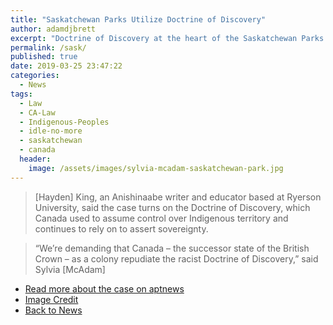 ```yaml
---
title: "Saskatchewan Parks Utilize Doctrine of Discovery"
author: adamdjbrett
excerpt: "Doctrine of Discovery at the heart of the Saskatchewan Parks Case."
permalink: /sask/
published: true
date: 2019-03-25 23:47:22
categories:
  - News
tags:
  - Law
  - CA-Law
  - Indigenous-Peoples
  - idle-no-more
  - saskatchewan
  - canada
  header:
    image: /assets/images/sylvia-mcadam-saskatchewan-park.jpg
---
```


> \[Hayden\] King, an Anishinaabe writer and educator based at Ryerson University, said the case turns on the Doctrine of Discovery, which Canada used to assume control over Indigenous territory and continues to rely on to assert sovereignty.

> “We’re demanding that Canada – the successor state of the British Crown – as a colony repudiate the racist Doctrine of Discovery,” said Sylvia \[McAdam\]

- [Read more about the case on aptnews](https://aptnnews.ca/2019/03/21/doctrine-of-discovery-at-heart-of-saskatchewan-court-case/)
- [Image Credit](https://www.gofundme.com/landless-no-more)
- [Back to News](/categories/news/)
